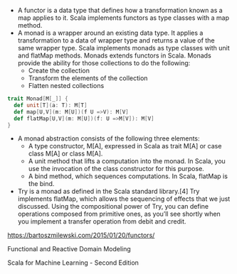 
* A functor is a data type that defines how a transformation known as a map applies to it. Scala implements functors as type classes with a map method.
* A monad is a wrapper around an existing data type. It applies a transformation to a data of wrapper type and returns a value of the same wrapper type. Scala implements monads as type classes with unit and flatMap methods. Monads extends functors in Scala.
Monads provide the ability for those collections to do the following:
  * Create the collection
  * Transform the elements of the collection
  * Flatten nested collections
```scala
trait Monad[M[_]] {  
  def unit[T](a: T): M[T]     
  def map[U,V](m: M[U])(f U =>V): M[V]                
  def flatMap[U,V](m: M[U])(f: U =>M[V]): M[V]
}
```
* A monad abstraction consists of the following three elements:
  * A type constructor, M[A], expressed in Scala as trait M[A] or case class M[A] or class M[A].
  * A unit method that lifts a computation into the monad. In Scala, you use the invocation of the class constructor for this purpose.
  * A bind method, which sequences computations. In Scala, flatMap is the bind.
* Try is a monad as defined in the Scala standard library.[4] Try implements flatMap, which allows the sequencing of effects that we just discussed. Using the compositional power of Try, you can define operations composed from primitive ones, as you’ll see shortly when you implement a transfer operation from debit and credit.


https://bartoszmilewski.com/2015/01/20/functors/

Functional and Reactive Domain Modeling

Scala for Machine Learning - Second Edition

